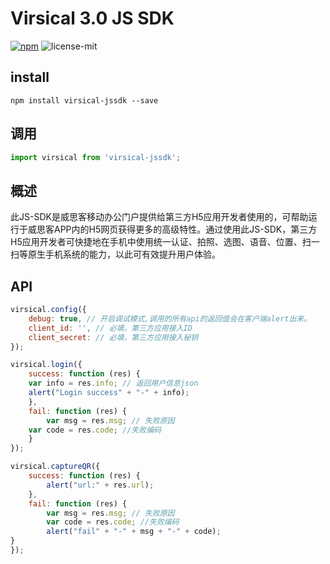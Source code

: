 # Virsical 3.0 JS SDK

[![npm](https://img.shields.io/npm/v/virsical-jssdk.svg?maxAge=2592000?style=plastic)](https://www.npmjs.com/package/virsical-jssdk)
![license-mit](https://img.shields.io/badge/license-MIT-42cd00.svg)

## install
```npm
npm install virsical-jssdk --save
```
 
## 调用
```javascript
import virsical from 'virsical-jssdk';
```

## 概述
此JS-SDK是威思客移动办公门户提供给第三方H5应用开发者使用的，可帮助运行于威思客APP内的H5网页获得更多的高级特性。通过使用此JS-SDK，第三方H5应用开发者可快捷地在手机中使用统一认证、拍照、选图、语音、位置、扫一扫等原生手机系统的能力，以此可有效提升用户体验。

## API
```javascript
virsical.config({
    debug: true, // 开启调试模式,调用的所有api的返回值会在客户端alert出来。
    client_id: '', // 必填，第三方应用接入ID
    client_secret: // 必填，第三方应用接入秘钥
});
```

```javascript
virsical.login({
    success: function (res) {
	var info = res.info; // 返回用户信息json
	alert("Login success" + "-" + info);
    },
	fail: function (res) {
        var msg = res.msg; // 失败原因
	var code = res.code; //失败编码
    }
});
```


```javascript
virsical.captureQR({
	success: function (res) {
		alert("url:" + res.url);
	},
	fail: function (res) {
		var msg = res.msg; // 失败原因
		var code = res.code; //失败编码
		alert("fail" + "-" + msg + "-" + code);
}
});
```
